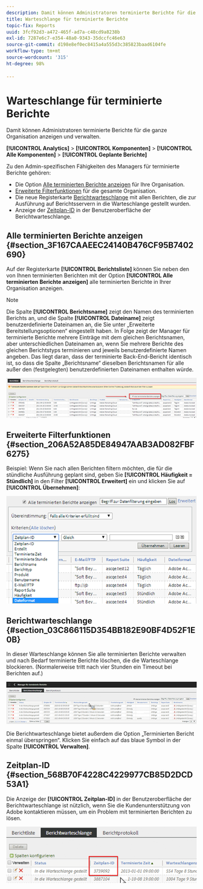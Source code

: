 ```yaml
---
description: Damit können Administratoren terminierte Berichte für die ganze Organisation anzeigen und verwalten.
title: Warteschlange für terminierte Berichte
topic-fix: Reports
uuid: 3fcf92d3-a472-465f-ad7a-c48cd9a8238b
exl-id: 7287e6c7-e354-48a0-9343-35dccfc46e63
source-git-commit: d198e8ef0ec8415a4a555d3c385823baad6104fe
workflow-type: tm+mt
source-wordcount: '315'
ht-degree: 98%

---
```


# Warteschlange für terminierte Berichte

Damit können Administratoren terminierte Berichte für die ganze Organisation anzeigen und verwalten.

**[!UICONTROL Analytics]** >  **[!UICONTROL Komponenten]** >  **[!UICONTROL Alle Komponenten]** >  **[!UICONTROL Geplante Berichte]**

Zu den Admin-spezifischen Fähigkeiten des Managers für terminierte Berichte gehören:

* Die Option [Alle terminierten Berichte anzeigen](/help/admin/admin/scheduled-reports-admin.md#section_3F167CAAEEC24140B476CF95B7402690) für Ihre Organisation.
* [Erweiterte Filterfunktionen](/help/admin/admin/scheduled-reports-admin.md#section_206A52A85DE84947AAB3AD082FBF6275) für die gesamte Organisation.
* Die neue Registerkarte [Berichtwarteschlange](/help/admin/admin/scheduled-reports-admin.md#section_03C866115D354BB182E90BF4D52F1E0B) mit allen Berichten, die zur Ausführung auf Berichtsservern in die Warteschlange gestellt wurden.
* Anzeige der [Zeitplan-ID](/help/admin/admin/scheduled-reports-admin.md#section_568B70F4228C4229977CB85D2DCD53A1) in der Benutzeroberfläche der Berichtwarteschlange.

## Alle terminierten Berichte anzeigen {#section_3F167CAAEEC24140B476CF95B7402690}

Auf der Registerkarte **[!UICONTROL Berichtsliste]** können Sie neben den von Ihnen terminierten Berichten mit der Option **[!UICONTROL Alle terminierten Berichte anzeigen]** alle terminierten Berichte in Ihrer Organisation anzeigen.

>[!NOTE]
>
>Die Spalte **[!UICONTROL Berichtsname]** zeigt den Namen des terminierten Berichts an, und die Spalte **[!UICONTROL Dateiname]** zeigt benutzerdefinierte Dateinamen an, die Sie unter „Erweiterte Bereitstellungsoptionen“ eingestellt haben. In Folge zeigt der Manager für terminierte Berichte mehrere Einträge mit dem gleichen Berichtsnamen, aber unterschiedlichen Dateinamen an, wenn Sie mehrere Berichte des gleichen Berichtstyps terminieren und jeweils benutzerdefinierte Namen angeben. Das liegt daran, dass der terminierte Back-End-Bericht identisch ist, so dass die Spalte „Berichtsname“ dieselben Berichtsnamen für alle außer den (festgelegten) benutzerdefinierten Dateinamen enthalten würde.

![](assets/show_all_scheduled_reports.png)

## Erweiterte Filterfunktionen {#section_206A52A85DE84947AAB3AD082FBF6275}

Beispiel: Wenn Sie nach allen Berichten filtern möchten, die für die stündliche Ausführung geplant sind, geben Sie **[!UICONTROL Häufigkeit = Stündlich]** in den Filter **[!UICONTROL Erweitert]** ein und klicken Sie auf **[!UICONTROL Übernehmen]**:

![](assets/advanced_filtering_schedl_reports.png)

## Berichtwarteschlange {#section_03C866115D354BB182E90BF4D52F1E0B}

In dieser Warteschlange können Sie alle terminierten Berichte verwalten und nach Bedarf terminierte Berichte löschen, die die Warteschlange blockieren. (Normalerweise tritt nach vier Stunden ein Timeout bei Berichten auf.)

![](assets/scheduled_reports_2.png)

Die Berichtwarteschlange bietet außerdem die Option „Terminierten Bericht einmal überspringen“. Klicken Sie einfach auf das blaue Symbol in der Spalte **[!UICONTROL Verwalten]**.

## Zeitplan-ID {#section_568B70F4228C4229977CB85D2DCD53A1}

Die Anzeige der **[!UICONTROL Zeitplan-ID]** in der Benutzeroberfläche der Berichtwarteschlange ist nützlich, wenn Sie die Kundenunterstützung von Adobe kontaktieren müssen, um ein Problem mit terminierten Berichten zu lösen.

![](assets/schedule_id.png)
